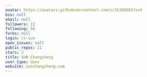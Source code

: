 ```yaml
---
avatar: https://avatars.githubusercontent.com/u/15100503?v=4
bio: null
email: null
followers: 22
following: 56
forks: null
login: cs-sun
open_issues: null
public_repos: 21
stars: 2
title: SUN Changsheng
user_type: User
website: sunchangsheng.com
---
```

